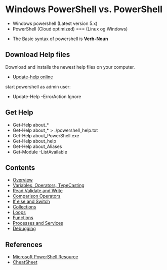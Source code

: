 
# Windows PowerShell vs. PowerShell

- Windows powershell  (Latest version 5.x)
- PowerShell          (Cloud optimized) === (Linux og Windows)




* The Basic syntax of powershell is **Verb-Noun**

## Download Help files

Download and installs the newest help files on your computer.

- [Update-help online ](https://docs.microsoft.com/da-dk/powershell/module/Microsoft.PowerShell.Core/Update-Help?view=powershell-5.1)

start powershell as admin user:
- Update-Help -ErrorAction Ignore 


## Get Help 
- Get-Help about_* 
- Get-Help about_*  > ./powershell_help.txt
- Get-Help about_PowerShell.exe 
- Get-Help about_help
- Get-Help about_Aliases
- Get-Module -ListAvailable


## Contents
- [Overview](overview.md)
- [Variables, Operators, TypeCasting](building_blocks.md)
- [Read Validate and Write](read_validate.md)
- [Comparison Operators](comparison.md)
- [If else and Switch](conditional.md)
- [Collections](collections.md)
- [Loops](loops.md)
- [Functions](functions.md)
- [Processes and Services](process_and_service.md)
- [Debugging](debug/demo01.ps1)


## References
- [Microsoft PowerShell Resource](https://docs.microsoft.com/en-us/powershell)
- [CheatSheet](https://ss64.com/ps/)


